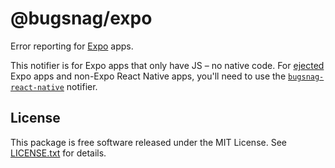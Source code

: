 # @bugsnag/expo

Error reporting for [Expo](https://expo.io/) apps.

This notifier is for Expo apps that only have JS – no native code. For [ejected](https://docs.expo.io/versions/v32.0.0/workflow/glossary-of-terms/#eject) Expo apps and non-Expo React Native apps, you'll need to use the [`bugsnag-react-native`](https://github.com/bugsnag/bugsnag-react-native) notifier.

## License

This package is free software released under the MIT License. See [LICENSE.txt](./LICENSE.txt) for details.
